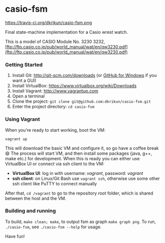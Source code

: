 # casio-fsm

https://travis-ci.org/dkrikun/casio-fsm.png

Final state-machine implementation for a Casio wrest watch.

This is a model of CASIO Module No. 3230 3232, [ftp://ftp.casio.co.jp/pub/world_manual/wat/en/qw3230.pdf](ftp://ftp.casio.co.jp/pub/world_manual/wat/en/qw3230.pdf)


### Getting Started
1. Install Git: http://git-scm.com/downloads (or [GitHub for Windows](http://windows.github.com/) if you want a GUI)
2. Install VirtualBox: https://www.virtualbox.org/wiki/Downloads
3. Install Vagrant: http://www.vagrantup.com
4. Open a terminal
5. Clone the project: `git clone git@github.com:dkrikun/casio-fsm.git`
6. Enter the project directory: `cd casio-fsm`

### Using Vagrant
When you're ready to start working, boot the VM:
```
vagrant up
```

This will download the basic VM and configure it, so go have a coffee break :smile:
The process will start VM, and then install some packages (java, g++, make etc.) for development.
When this is ready you can either use VirtualBox UI or connect via ssh client to the VM:
 * **VirtualBox UI**: log in with username: *vagrant*, password: *vagrant*
 * **ssh client**: on Linux/Git Bash use `vagrant ssh`, otherwise use some other ssh client like PuTTY to connect manually

After that, `cd /vagrant` to go to the repository root folder, which is shared between the host and the VM.

### Building and running
To build, `make clean; make`, to output fsm as graph `make graph png`.
To run, `./casio-fsm`, see `./casio-fsm --help` for usage.


Have fun!



